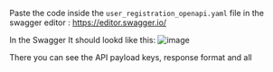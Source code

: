 
Paste the code inside the `user_registration_openapi.yaml` file in the swagger editor : https://editor.swagger.io/

In the Swagger It should lookd like this:
![image](https://github.com/BishalPoudel149/apidesign/assets/68789494/4004759f-317a-4799-b4ab-4210d652183d)


There you can see the API payload keys, response format and all 

